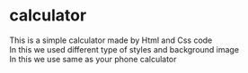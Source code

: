 # calculator
This is a simple calculator made by Html and Css code       
In this we used different type of styles and background image     
In this we use same as your phone calculator    

